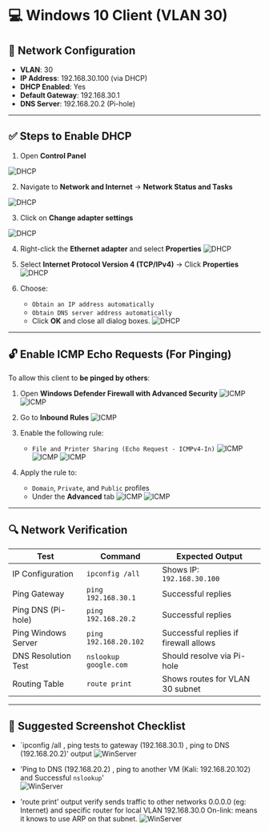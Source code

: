 # 💻 Windows 10 Client (VLAN 30)

## 🔧 Network Configuration

- **VLAN**: 30  
- **IP Address**: 192.168.30.100 (via DHCP)  
- **DHCP Enabled**: Yes  
- **Default Gateway**: 192.168.30.1  
- **DNS Server**: 192.168.20.2 (Pi-hole)

---

## ✅ Steps to Enable DHCP

1. Open **Control Panel**

![DHCP](1_Control.png)

2. Navigate to **Network and Internet** → **Network Status and Tasks**

![DHCP](2_Network.png)

3. Click on **Change adapter settings**

![DHCP](3_Adapt.png)

4. Right-click the **Ethernet adapter** and select **Properties**
![DHCP](4_Prop.png)

5. Select **Internet Protocol Version 4 (TCP/IPv4)** → Click **Properties**
![DHCP](5_IP.png)
   
6. Choose:
   - `Obtain an IP address automatically`
   - `Obtain DNS server address automatically`
   - Click **OK** and close all dialog boxes.
![DHCP](6_DHCPc.png)

---

## 🔓 Enable ICMP Echo Requests (For Pinging)

To allow this client to **be pinged by others**:

1. Open **Windows Defender Firewall with Advanced Security**
![ICMP](7_Firewalll.png)
![ICMP](8_Firewalll.png)

3. Go to **Inbound Rules**
![ICMP](9_Ruless.png)

5. Enable the following rule:
   - `File and Printer Sharing (Echo Request - ICMPv4-In)`
![ICMP](10_Rules1.png)
![ICMP](11_Rules2.png)
![ICMP](12_Rules3.png)

6. Apply the rule to:
   - `Domain`, `Private`, and `Public` profiles  
   - Under the **Advanced** tab
![ICMP](13_Profilee.png)
![ICMP](14_Profilee.png)
---

## 🔍 Network Verification

| Test                        | Command                          | Expected Output                        |
|-----------------------------|----------------------------------|----------------------------------------|
| IP Configuration            | `ipconfig /all`                       | Shows IP: `192.168.30.100`             |
| Ping Gateway                | `ping 192.168.30.1`              | Successful replies                     |
| Ping DNS (Pi-hole)         | `ping 192.168.20.2`              | Successful replies                     |
| Ping Windows Server         | `ping 192.168.20.102`            | Successful replies if firewall allows  |
| DNS Resolution Test        | `nslookup google.com`            | Should resolve via Pi-hole             |
| Routing Table              | `route print`                    | Shows routes for VLAN 30 subnet        |

---

## 📸 Suggested Screenshot Checklist

- `ipconfig /all , ping tests to gateway (192.168.30.1) , ping to DNS (192.168.20.2)' output
![WinServer](15_DNS.png)

- 'Ping to DNS (192.168.20.2) , ping to another VM (Kali: 192.168.20.102) and Successful `nslookup`'   
 ![WinServer](16_Success.png)

- 'route print' output verify sends traffic to other networks 0.0.0.0 (eg: Internet) and specific router for local VLAN 192.168.30.0 On-link: means it knows to use ARP on that subnet.
 ![WinServer](c)
